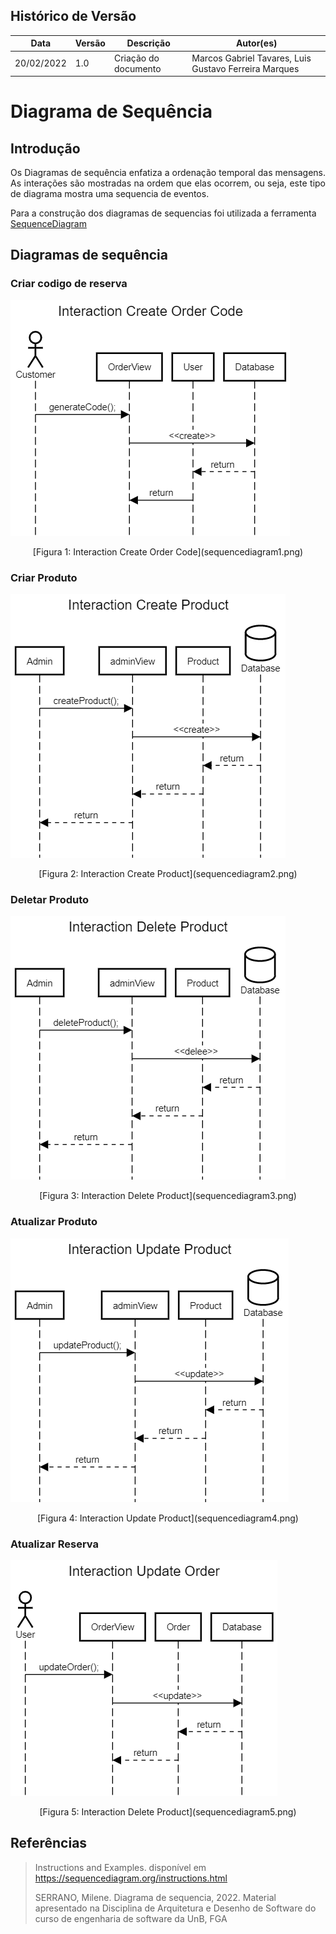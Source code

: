 ## Histórico de Versão

| Data       | Versão | Descrição                                                 | Autor(es)      |
| ---------- | ------ | --------------------------------------------------------- | ------------ |
| 20/02/2022 | 1.0    | Criação do documento                                      | Marcos Gabriel Tavares, Luis Gustavo Ferreira Marques |


# Diagrama de Sequência

## Introdução


<p align="justify">Os Diagramas de sequência enfatiza a ordenação temporal das mensagens. As interações são mostradas na ordem que elas ocorrem, ou seja, este tipo de diagrama mostra uma sequencia de eventos. </p>

Para a construção dos diagramas de sequencias foi utilizada a ferramenta  [SequenceDiagram](https://sequencediagram.org/)
 
## Diagramas de sequência

### Criar codigo de reserva
![interactionCreateOrderCode](imagensdiagramas/sequencediagram1.png)

<center>[Figura 1: Interaction Create Order Code](sequencediagram1.png)</center>

### Criar Produto
![interactionCreateProduct](imagensdiagramas/sequencediagram2.png)

<center>[Figura 2: Interaction Create Product](sequencediagram2.png)</center>

### Deletar Produto
![interactionDeleteProduct](imagensdiagramas/sequencediagram3.png)

<center>[Figura 3: Interaction Delete Product](sequencediagram3.png)</center>

### Atualizar Produto
![interactionUpdateProduct](imagensdiagramas/sequencediagram4.png)

<center>[Figura 4: Interaction Update Product](sequencediagram4.png)</center>

### Atualizar Reserva
![interactionDeleteProduct](imagensdiagramas/sequencediagram5.png)

<center>[Figura 5: Interaction Delete Product](sequencediagram5.png)</center>

## Referências

 >Instructions and Examples. disponível em <https://sequencediagram.org/instructions.html>
 >
 >SERRANO, Milene. Diagrama de sequencia, 2022. Material apresentado na Disciplina de Arquitetura e Desenho de Software do curso de engenharia de software da UnB, FGA

